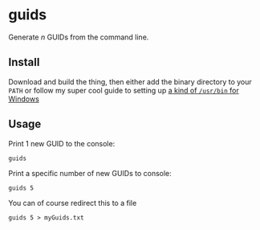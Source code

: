 # guids

Generate *n* GUIDs from the command line.

## Install

Download and build the thing, then either add the binary directory to your `PATH` or follow my super cool guide to setting up [a kind of `/usr/bin` for Windows](http://stegriff.co.uk/upblog/mimic-usr-bin-in-windows)

## Usage

Print 1 new GUID to the console:

	guids
	
Print a specific number of new GUIDs to console:

	guids 5
	
You can of course redirect this to a file

	guids 5 > myGuids.txt

